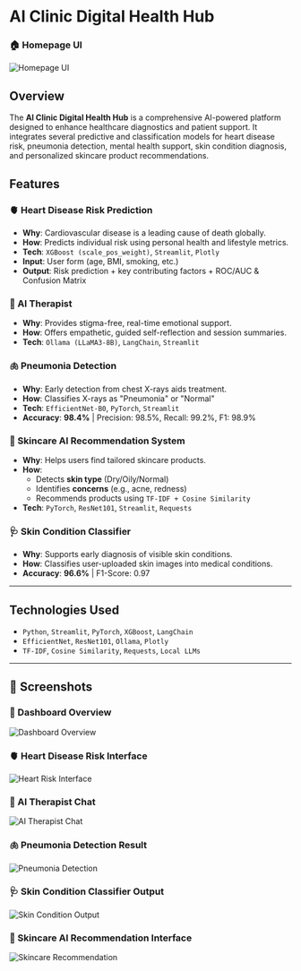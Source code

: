 
# AI Clinic Digital Health Hub
### 🏠 Homepage UI
![Homepage UI](images/homepage.jpg)
## Overview

The **AI Clinic Digital Health Hub** is a comprehensive AI-powered platform designed to enhance healthcare diagnostics and patient support. It integrates several predictive and classification models for heart disease risk, pneumonia detection, mental health support, skin condition diagnosis, and personalized skincare product recommendations.

## Features

### 🫀 Heart Disease Risk Prediction
- **Why**: Cardiovascular disease is a leading cause of death globally.
- **How**: Predicts individual risk using personal health and lifestyle metrics.
- **Tech**: `XGBoost (scale_pos_weight)`, `Streamlit`, `Plotly`
- **Input**: User form (age, BMI, smoking, etc.)
- **Output**: Risk prediction + key contributing factors + ROC/AUC & Confusion Matrix

### 🧠 AI Therapist
- **Why**: Provides stigma-free, real-time emotional support.
- **How**: Offers empathetic, guided self-reflection and session summaries.
- **Tech**: `Ollama (LLaMA3-8B)`, `LangChain`, `Streamlit`

### 🫁 Pneumonia Detection
- **Why**: Early detection from chest X-rays aids treatment.
- **How**: Classifies X-rays as "Pneumonia" or "Normal"
- **Tech**: `EfficientNet-B0`, `PyTorch`, `Streamlit`
- **Accuracy**: **98.4%** | Precision: 98.5%, Recall: 99.2%, F1: 98.9%

### 🧴 Skincare AI Recommendation System
- **Why**: Helps users find tailored skincare products.
- **How**:
  - Detects **skin type** (Dry/Oily/Normal)
  - Identifies **concerns** (e.g., acne, redness)
  - Recommends products using `TF-IDF + Cosine Similarity`
- **Tech**: `PyTorch`, `ResNet101`, `Streamlit`, `Requests`

### 🩺 Skin Condition Classifier
- **Why**: Supports early diagnosis of visible skin conditions.
- **How**: Classifies user-uploaded skin images into medical conditions.
- **Accuracy**: **96.6%** | F1-Score: 0.97

---

## Technologies Used

- `Python`, `Streamlit`, `PyTorch`, `XGBoost`, `LangChain`
- `EfficientNet`, `ResNet101`, `Ollama`, `Plotly`
- `TF-IDF`, `Cosine Similarity`, `Requests`, `Local LLMs`



---

## 📸 Screenshots



### 🧭 Dashboard Overview
![Dashboard Overview](images/dashboard.jpg)


### 🫀 Heart Disease Risk Interface
![Heart Risk Interface](images/heart_disease.jpg)

### 🧠 AI Therapist Chat
![AI Therapist Chat](images/ai_therapist.jpg)

### 🫁 Pneumonia Detection Result
![Pneumonia Detection](images/pneumonia.jpg)

### 🩺 Skin Condition Classifier Output
![Skin Condition Output](images/skin_calssifier.jpg)

### 🧴 Skincare AI Recommendation Interface
![Skincare Recommendation](images/skin_ai.jpg)

